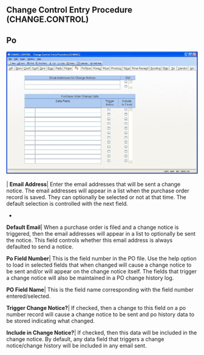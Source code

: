 ## Change Control Entry Procedure (CHANGE.CONTROL)
<PageHeader />

## Po

![](./CHANGE-CONTROL-9.jpg)

| **Email Address**|  Enter the email addresses that will be sent a change
notice. The email addresses will appear in a list when the purchase order
record is saved. They can optionally be selected or not at that time. The
default selection is controlled with the next field.

-  
**Default Email**|  When a purchase order is filed and a change notice is
triggered, then the email addresses will appear in a list to optionally be
sent the notice. This field controls whether this email address is always
defaulted to send a notice.

**Po Field Number**|  This is the field number in the PO file. Use the help
option to load in selected fields that when changed will cause a change notice
to be sent and/or will appear on the change notice itself. The fields that
trigger a change notice will also be maintained in a PO change history log.

**PO Field Name**|  This is the field name corresponding with the field number
entered/selected.

**Trigger Change Notice?**|  If checked, then a change to this field on a po
number record will cause a change notice to be sent and po history data to be
stored indicating what changed.

**Include in Change Notice?**|  If checked, then this data will be included in
the change notice. By default, any data field that triggers a change
notice/change history will be included in any email sent.


<badge text= "Version 8.10.57 " vertical="middle" />

<PageFooter />
